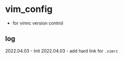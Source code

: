 # vim_config

- for vimrc version control

## log

2022.04.03 - Init
2022.04.03 - add hard link for `.vimrc`

